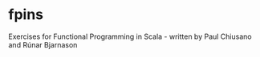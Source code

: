 # fpins
Exercises for Functional Programming in Scala - written by Paul Chiusano and Rúnar Bjarnason
